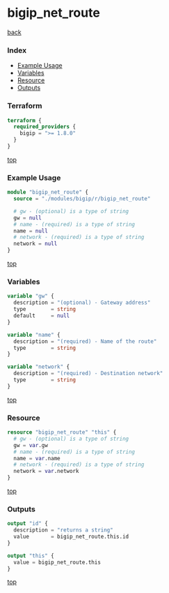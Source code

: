 # bigip_net_route

[back](../bigip.md)

### Index

- [Example Usage](#example-usage)
- [Variables](#variables)
- [Resource](#resource)
- [Outputs](#outputs)

### Terraform

```terraform
terraform {
  required_providers {
    bigip = ">= 1.8.0"
  }
}
```

[top](#index)

### Example Usage

```terraform
module "bigip_net_route" {
  source = "./modules/bigip/r/bigip_net_route"

  # gw - (optional) is a type of string
  gw = null
  # name - (required) is a type of string
  name = null
  # network - (required) is a type of string
  network = null
}
```

[top](#index)

### Variables

```terraform
variable "gw" {
  description = "(optional) - Gateway address"
  type        = string
  default     = null
}

variable "name" {
  description = "(required) - Name of the route"
  type        = string
}

variable "network" {
  description = "(required) - Destination network"
  type        = string
}
```

[top](#index)

### Resource

```terraform
resource "bigip_net_route" "this" {
  # gw - (optional) is a type of string
  gw = var.gw
  # name - (required) is a type of string
  name = var.name
  # network - (required) is a type of string
  network = var.network
}
```

[top](#index)

### Outputs

```terraform
output "id" {
  description = "returns a string"
  value       = bigip_net_route.this.id
}

output "this" {
  value = bigip_net_route.this
}
```

[top](#index)